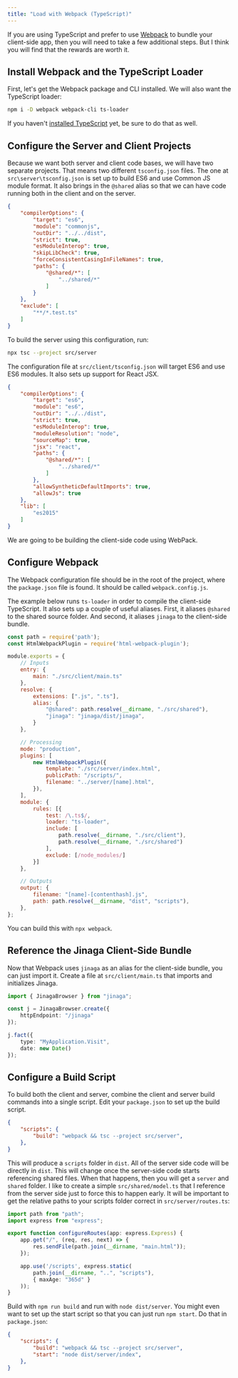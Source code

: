 ```yaml
---
title: "Load with Webpack (TypeScript)"
---
```


If you are using TypeScript and prefer to use [Webpack](https://webpack.js.org/) to bundle your client-side app, then you will need to take a few additional steps.
But I think you will find that the rewards are worth it.

## Install Webpack and the TypeScript Loader

First, let's get the Webpack package and CLI installed.
We will also want the TypeScript loader:

```bash
npm i -D webpack webpack-cli ts-loader
```

If you haven't [installed TypeScript](../../setup-steps/install-typescript/) yet, be sure to do that as well.

## Configure the Server and Client Projects

Because we want both server and client code bases, we will have two separate projects.
That means two different `tsconfig.json` files.
The one at `src\server\tsconfig.json` is set up to build ES6 and use Common JS module format.
It also brings in the `@shared` alias so that we can have code running both in the client and on the server.

```json
{
    "compilerOptions": {
        "target": "es6",
        "module": "commonjs",
        "outDir": "../../dist",
        "strict": true,
        "esModuleInterop": true,
        "skipLibCheck": true,
        "forceConsistentCasingInFileNames": true,
        "paths": {
            "@shared/*": [
                "../shared/*"
            ]
        }
    },
    "exclude": [
        "**/*.test.ts"
    ]
}
```

To build the server using this configuration, run:

```bash
npx tsc --project src/server
```

The configuration file at `src/client/tsconfig.json` will target ES6 and use ES6 modules.
It also sets up support for React JSX.

```json
{
    "compilerOptions": {
        "target": "es6",
        "module": "es6",
        "outDir": "../../dist",
        "strict": true,
        "esModuleInterop": true,
        "moduleResolution": "node",
        "sourceMap": true,
        "jsx": "react",
        "paths": {
            "@shared/*": [
                "../shared/*"
            ]
        },
        "allowSyntheticDefaultImports": true,
        "allowJs": true
    },
    "lib": [
        "es2015"
    ]
}
```

We are going to be building the client-side code using WebPack.

## Configure Webpack

The Webpack configuration file should be in the root of the project, where the `package.json` file is found.
It should be called `webpack.config.js`.

The example below runs `ts-loader` in order to compile the client-side TypeScript.
It also sets up a couple of useful aliases.
First, it aliases `@shared` to the shared source folder.
And second, it aliases `jinaga` to the client-side bundle.

```javascript
const path = require('path');
const HtmlWebpackPlugin = require('html-webpack-plugin');

module.exports = {
    // Inputs
    entry: {
        main: "./src/client/main.ts"
    },
    resolve: {
        extensions: [".js", ".ts"],
        alias: {
            "@shared": path.resolve(__dirname, "./src/shared"),
            "jinaga": "jinaga/dist/jinaga",
        }
    },

    // Processing
    mode: "production",
    plugins: [
        new HtmlWebpackPlugin({
            template: "./src/server/index.html",
            publicPath: "/scripts/",
            filename: "../server/[name].html",
        }),
    ],
    module: {
        rules: [{
            test: /\.ts$/,
            loader: "ts-loader",
            include: [
                path.resolve(__dirname, "./src/client"),
                path.resolve(__dirname, "./src/shared")
            ],
            exclude: [/node_modules/]
        }]
    },

    // Outputs
    output: {
        filename: "[name]-[contenthash].js",
        path: path.resolve(__dirname, "dist", "scripts"),
    },
};
```

You can build this with `npx webpack`.

## Reference the Jinaga Client-Side Bundle

Now that Webpack uses `jinaga` as an alias for the client-side bundle, you can just import it.
Create a file at `src/client/main.ts` that imports and initializes Jinaga.

```typescript
import { JinagaBrowser } from "jinaga";

const j = JinagaBrowser.create({
    httpEndpoint: "/jinaga"
});

j.fact({
    type: "MyApplication.Visit",
    date: new Date()
});
```

## Configure a Build Script

To build both the client and server, combine the client and server build commands into a single script.
Edit your `package.json` to set up the build script.

```json
{
    "scripts": {
        "build": "webpack && tsc --project src/server",
    },
}
```

This will produce a `scripts` folder in `dist`.
All of the server side code will be directly in `dist`.
This will change once the server-side code starts referencing shared files.
When that happens, then you will get a `server` and `shared` folder.
I like to create a simple `src/shared/model.ts` that I reference from the server side just to force this to happen early.
It will be important to get the relative paths to your scripts folder correct in `src/server/routes.ts`:

```typescript
import path from "path";
import express from "express";

export function configureRoutes(app: express.Express) {
    app.get("/", (req, res, next) => {
        res.sendFile(path.join(__dirname, "main.html"));
    });

    app.use('/scripts', express.static(
        path.join(__dirname, "..", "scripts"),
        { maxAge: "365d" }
    ));
}
```

Build with `npm run build` and run with `node dist/server`.
You might even want to set up the start script so that you can just run `npm start`.
Do that in `package.json`:

```json
{
    "scripts": {
        "build": "webpack && tsc --project src/server",
        "start": "node dist/server/index",
    },
}
```